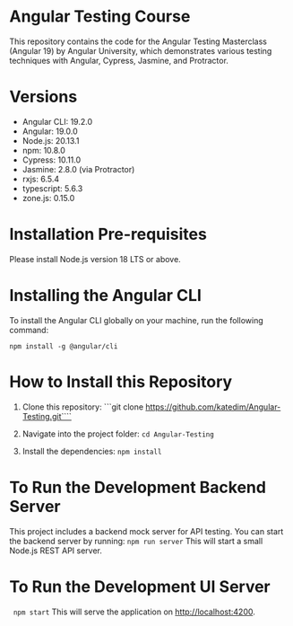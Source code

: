 # Angular Testing Course
This repository contains the code for the Angular Testing Masterclass (Angular 19) by Angular University, which demonstrates various testing techniques with Angular, Cypress, Jasmine, and Protractor.

# Versions
* Angular CLI: 19.2.0
* Angular: 19.0.0
* Node.js: 20.13.1
* npm: 10.8.0
* Cypress: 10.11.0
* Jasmine: 2.8.0 (via Protractor)
* rxjs: 6.5.4
* typescript: 5.6.3
* zone.js: 0.15.0

# Installation Pre-requisites
Please install Node.js version 18 LTS or above.

# Installing the Angular CLI
To install the Angular CLI globally on your machine, run the following command:

  ```npm install -g @angular/cli ```

# How to Install this Repository

1. Clone this repository: 
```git clone https://github.com/katedim/Angular-Testing.git````

2. Navigate into the project folder:
```cd Angular-Testing```

3. Install the dependencies:
   ```npm install```

# To Run the Development Backend Server
This project includes a backend mock server for API testing. You can start the backend server by running:
```npm run server```
This will start a small Node.js REST API server.

# To Run the Development UI Server
``` npm start```
This will serve the application on [http://localhost:4200](http://localhost:4200/).



